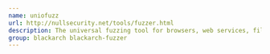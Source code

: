 ```yaml
---
name: uniofuzz
url: http://nullsecurity.net/tools/fuzzer.html
description: The universal fuzzing tool for browsers, web services, files, programs and network services/ports URL : http://nullsecurity.
group: blackarch blackarch-fuzzer
---
```

